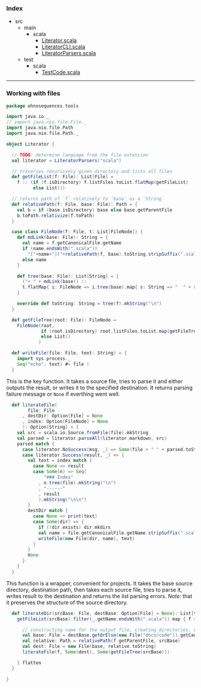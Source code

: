 ### Index

+ src
  + main
    + scala
      + [Literator.scala](Literator.md)
      + [LiteratorCLI.scala](LiteratorCLI.md)
      + [LiteratorParsers.scala](LiteratorParsers.md)
  + test
    + scala
      + [TestCode.scala](../../test/scala/TestCode.md)

------

### Working with files

```scala
package ohnosequences.tools

import java.io._
// import java.nio.file.File._
import java.nio.file.Path
import java.nio.file.Path._

object Literator {

  // TODO: determine language from the file extension
  val literator = LiteratorParsers("scala")

  // traverses recursively given directory and lists all files
  def getFileList(f: File): List[File] =
    f :: (if (f.isDirectory) f.listFiles.toList.flatMap(getFileList) 
          else List())

  // returns path of `f` relatively to `base` as a `String`
  def relativePath(f: File, base: File): Path = {
    val b = if (base.isDirectory) base else base.getParentFile
    b.toPath.relativize(f.toPath)
  }

  case class FileNode(f: File, t: List[FileNode]) {
    def mdLink(base: File): String = {
      val name = f.getCanonicalFile.getName
      if (name.endsWith(".scala")) 
        "["+name+"]("+relativePath(f, base).toString.stripSuffix(".scala")+".md)"
      else name
    }

    def tree(base: File): List[String] = {
      ("+ " + mdLink(base)) :: 
      t.flatMap{ i: FileNode => i.tree(base).map{ s: String => "  " + s } }
    }

    override def toString: String = tree(f).mkString("\n")
  }

  def getFileTree(root: File): FileNode =
    FileNode(root, 
             if (root.isDirectory) root.listFiles.toList.map(getFileTree) 
             else List()
            )

  def writeFile(file: File, text: String) = {
    import sys.process._
    Seq("echo", text) #> file !
  }
```

This is the key function. It takes a source file, tries to parse it
and either outputs the result, or writes it to the specified destination. 
It returns parsing failure message or `None` if everthing went well.

```scala
  def literateFile(
        file: File
      , destDir: Option[File] = None
      , index: Option[FileNode] = None
      ): Option[String] = {
    val src = scala.io.Source.fromFile(file).mkString
    val parsed = literator.parseAll(literator.markdown, src) 
    parsed match {
      case literator.NoSuccess(msg, _) => Some(file + " " + parsed.toString)
      case literator.Success(result, _) => {
        val text = index match {
          case None => result
          case Some(n) => Seq(
              "### Index"
            , n.tree(file).mkString("\n")
            , "------"
            , result
            ).mkString("\n\n")
        }
        destDir match {
          case None => print(text)
          case Some(dir) => {
            if (!dir.exists) dir.mkdirs
            val name = file.getCanonicalFile.getName.stripSuffix(".scala")+".md"
            writeFile(new File(dir, name), text) 
          }
        }
        None
      }
    }
  }
```

This function is a wrapper, convenient for projects. It takes 
the base source directory, destination path, then takes each 
source file, tries to parse it, writes result to the destination
and returns the list parsing errors.
_Note:_ that it preserves the structure of the source directory.

```scala
  def literateDir(srcBase: File, destBase: Option[File] = None): List[String] = {
    getFileList(srcBase).filter(_.getName.endsWith(".scala")) map { f =>

      // constructing name for the output file, creating directories, etc.
      val base: File = destBase.getOrElse(new File("docs/code")).getCanonicalFile
      val relative: Path = relativePath(f.getParentFile, srcBase)
      val dest: File = new File(base, relative.toString)
      literateFile(f, Some(dest), Some(getFileTree(srcBase)))

    } flatten
  }

}


```

